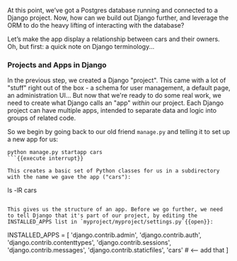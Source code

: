 At this point, we’ve got a Postgres database running and connected to a Django project. Now, how can we build out Django further, and leverage the ORM to do the heavy lifting of interacting with the database?

Let’s make the app display a relationship between cars and their owners. Oh, but first: a quick note on Django terminology... 

### Projects and Apps in Django

In the previous step, we created a Django "project". This came with a lot of "stuff" right out of the box - a schema for user management, a default page, an administration UI... But now that we're ready to do some real work, we need to create what Django calls an "app" *within* our project. Each Django project can have multiple apps, intended to separate data and logic into groups of related code. 

So we begin by going back to our old friend `manage.py` and telling it to set up a new app for us:

```
python manage.py startapp cars
```{{execute interrupt}}

This creates a basic set of Python classes for us in a subdirectory with the name we gave the app ("cars"):

```
ls -lR cars
```{{execute}}

This gives us the structure of an app. Before we go further, we need to tell Django that it's part of our project, by editing the INSTALLED_APPS list in `myproject/myproject/settings.py`{{open}}:

```
INSTALLED_APPS = [
    'django.contrib.admin',
    'django.contrib.auth',
    'django.contrib.contenttypes',
    'django.contrib.sessions',
    'django.contrib.messages',
    'django.contrib.staticfiles',
    'cars' # <-- add that
]
```{{copy}}
